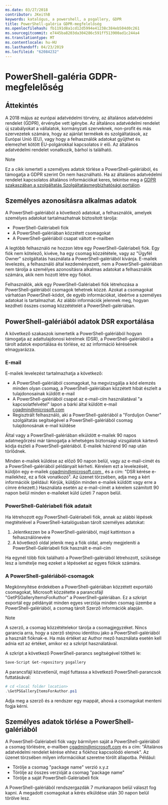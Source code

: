```yaml
---
ms.date: 03/27/2018
contributor: JKeithB
keywords: katalógus, a powershell, a psgallery, GDPR
title: PowerShell-galéria GDPR-megfelelőség
ms.openlocfilehash: fb1191d8a1cd12d5994e41238c384eb504d0c261
ms.sourcegitcommit: e7445ba8203da304286c591ff513900ad1c244a4
ms.translationtype: MT
ms.contentlocale: hu-HU
ms.lasthandoff: 04/23/2019
ms.locfileid: "62084232"
---
```

# <a name="powershell-gallery-gdpr-compliance"></a>PowerShell-galéria GDPR-megfelelőség

## <a name="overview"></a>Áttekintés

A 2018 május az európai adatvédelmi törvény, az általános adatvédelmi rendelet (GDPR), érvénybe vett igénybe.
Az általános adatvédelmi rendelet új szabályokat a vállalatok, kormányzati szerveknek, non-profit és más szervezetek számára, hogy az ajánlat termékek és szolgáltatások, az Európai Unió (EU), vagy hogy a felhasználók adatokat gyűjthet és elemezhet kötött EU-polgárokkal kapcsolatos ír elő.
Az általános adatvédelmi rendelet vonatkozik, bárhol is található.

> [!NOTE]
> Ez a cikk ismerteti a személyes adatok törlése a PowerShell-galériából, és támogatja a GDPR szerint Ön nem használható. Ha az általános adatvédelmi rendelet kapcsolatos általános információkat keres, tekintse meg a [GDPR szakaszában a szolgáltatás Szolgáltatásmegbízhatósági portálon](https://servicetrust.microsoft.com/ViewPage/GDPRGetStarted).

## <a name="personally-identifiable-data"></a>Személyes azonosításra alkalmas adatok

A PowerShell-galériából a következő adatokat, a felhasználók, amelyek személyes adatokat tartalmazhatnak biztosított tárolja:

- PowerShell-Galériabeli fiók
- A PowerShell-galériában közzétett csomagokat
- A PowerShell-galériából csapat váltott e-mailben

A legtöbb felhasználó ne hozzon létre egy PowerShell-Galériabeli fiók.
Egy fiók nem kötelező, kivéve, ha egy csomag közzététele, vagy az "Ügyfél Owner" szolgáltatás használata a PowerShell-galériából kívánja.
E-mailek levelezés, a felhasználó által kezdeményezett, nem a PowerShell-galériában nem tárolja a személyes azonosításra alkalmas adatokat a felhasználók számára, akik nem hozott létre egy fiókot.

Felhasználók, akik egy PowerShell-Galériabeli fiók létrehozása a PowerShell-galériából csomagok tehetnek közzé.
Azokat a csomagokat várhatóan PowerShell-kódot, de egyéb információkat, ideértve a személyes adatokat is tartalmazhat.
Az alábbi információk jelennek meg, hogyan kezdheti összes csomag közzétételét a PowerShell-galériában.

## <a name="dsr-export-of-powershell-gallery-data"></a>PowerShell-galériából adatok DSR exportálása

A következő szakaszok ismertetik a PowerShell-galériából hogyan támogatja az adattulajdonosi kérelmek (DSR), a PowerShell-galériából a tárolt adatok exportálása és törlése, ez az információ kérésének elmagyarázza.

### <a name="email"></a>E-mail

E-mailek levelezést tartalmazhatja a következő:

- A PowerShell-galériából csomagokat, ha megvizsgálja a kód elemzés minden olyan csomag, a PowerShell-galériában közzétett hibát észlelt a tulajdonosainak küldött e-mail
- A PowerShell-galériából csapat az e-mail-cím használatával "a kapcsolatfelvétel" lapon a bárki által küldött e-mail [cgadmin@microsoft.com](mailto:cgadmin@microsoft.com)
- Regisztrált felhasználó, aki a PowerShell-galériából a "Forduljon Owner" szolgáltatás segítségével a PowerShell-galériából csomag tulajdonosának e-mail küldése

Által vagy a PowerShell-galériában elküldött e-mailek 90 napos adatmegőrzési már támogatja a lehetséges biztonsági vizsgálatok kártevő kódja észleli a PowerShell-galériából.
E-mailek házirend 90 nap után törlődnek.

Minden e-mailek küldése az előző 90 napon belül, vagy az e-mail-címét és a PowerShell-galériából példányait kérheti.
Kérelem ezt a levelezését, küldjön egy e-mailek [ cgadmin@microsoft.com ](mailto:cgadmin@microsoft.com), és a cím: "DSR kérése e-mailekhez, ez a fiók vonatkozó".
Az üzenet törzsében, adja meg a kért információk (például: Kérjük, küldjön minden e-mailek küldött vagy erre a címre érkezett.) Használata esetén az e-mail-címét a kérelem számított 90 napon belül minden e-maileket küld üzleti 7 napon belül.

### <a name="powershell-gallery-account-information"></a>PowerShell-Galériabeli fiók adatait

Ha létrehozott egy PowerShell-Galériabeli fiók, annak az alábbi lépések megtételével a PowerShell-katalógusban tárolt személyes adatokat:

1. Jelentkezzen be a PowerShell-galériából, majd kattintson a felhasználónevére
2. A következő oldal jelenik meg a fiók oldal, amely megjeleníti a PowerShell-Galériabeli fiók használt e-mail-cím

Ha egynél több fiók található a PowerShell-galériából létrehozott, szüksége lesz a ismételje meg ezeket a lépéseket az egyes fiókok számára.

### <a name="packages-in-the-powershell-gallery"></a>A PowerShell-galériából-csomagok

Megkönnyítése érdekében a PowerShell-galériában közzétett exportáló csomagokat, Microsoft közzétette a parancsfájl "GetPSGalleryItemsForAuthor" a PowerShell-galériában.
Ez a szkript exportál egy példányát minden egyes verziója minden csomag üzembe a PowerShell-galériából, a csomag tárolt Szerző információk alapján.

> [!NOTE]
> A szerző, a csomag közzétételekor tárolja a csomagjegyzéket.
> Nincs garancia arra, hogy a szerző stejnou identitou jako a PowerShell-galériából a használt fióknak-e.
> Ha más értéket az Author mező használata esetén kell adnia ezt az értéket, amikor ez a szkript használatával.

A szkript a következő PowerShell-parancs segítségével töltheti le:

```powershell
Save-Script Get-repository psgallery
```

A parancsfájl közvetlenül, majd futtassa a következő PowerShell-parancsok futtatásával:

```powershell
# cd <local folder location>
.\GetPSGalleryItemsForAuthor.ps1
```

Adja meg a szerző és a rendszer egy mappát, ahová a csomagokat menteni fogja kérni.

## <a name="deleting-personal-data-from-the-powershell-gallery"></a>Személyes adatok törlése a PowerShell-galériából

A PowerShell-Galériabeli fiók vagy bármilyen saját a PowerShell-galériából a csomag törlésére, e-mailben cgadmin@microsoft.com és a cím: "Általános adatvédelmi rendelet kérése ehhez a fiókhoz kapcsolódó elemek".
Az üzenet törzsében milyen információkat szeretne törölt állapotba. Például:

- Törölje a csomag "package name" verzió x.y.z
- Törölje az összes verzióját a csomag "package name"
- Törölje a saját PowerShell-Galériabeli fiók

A PowerShell-galériából rendszergazdák 7 munkanapon belül választ fog kapni.
A megadott csomagokat a kérés elküldése után 30 napon belül törölve lesz.
